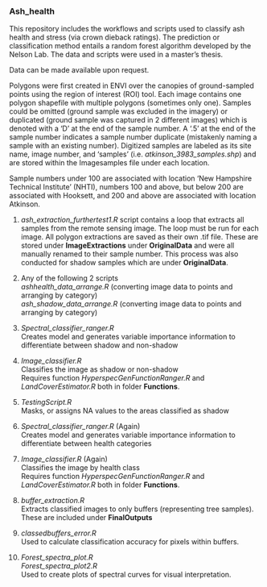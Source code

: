 ### Ash_health

This repository includes the workflows and scripts used to classify ash health and stress (via crown dieback ratings). The prediction or classification method entails a random forest algorithm developed by the Nelson Lab. The data and scripts were used in a master’s thesis. 

Data can be made available upon request. 

Polygons were first created in ENVI over the canopies of ground-sampled points using the region of interest (ROI) tool. Each image contains one polygon shapefile with multiple polygons (sometimes only one). Samples could be omitted (ground sample was excluded in the imagery) or duplicated (ground sample was captured in 2 different images) which is denoted with a ‘D’ at the end of the sample number. A ‘.5’ at the end of the sample number indicates a sample number duplicate (mistakenly naming a sample with an existing number). Digitized samples are labeled as its site name, image number, and ‘samples’ (i.e. *atkinson_3983_samples.shp*) and are stored within the Imagesamples file under each location. 

Sample numbers under 100 are associated with location ‘New Hampshire Technical Institute’ (NHTI), numbers 100 and above, but below 200 are associated with Hooksett, and 200 and above are associated with location Atkinson.  

1.	*ash_extraction_furthertest1.R* script contains a loop that extracts all samples from the remote sensing image. The loop must be run for each image. All polygon extractions are saved as their own .tif file. These are stored under **ImageExtractions** under **OriginalData** and were all manually renamed to their sample number. This process was also conducted for shadow samples which are under **OriginalData**. 

2.	Any of the following 2 scripts   
*ashhealth_data_arrange.R* (converting image data to points and arranging by category)  
*ash_shadow_data_arrange.R* (converting image data to points and arranging by category)

3.	*Spectral_classifier_ranger.R*  
Creates model and generates variable importance information to differentiate between shadow and non-shadow

4.	*Image_classifier.R*  
Classifies the image as shadow or non-shadow  
Requires function *HyperspecGenFunctionRanger.R* and *LandCoverEstimator.R* both in folder **Functions**.

5.	*TestingScript.R*  
Masks, or assigns NA values to the areas classified as shadow

6.	*Spectral_classifier_ranger.R* (Again)  
Creates model and generates variable importance information to differentiate between health categories
7.	*Image_classifier.R* (Again)  
Classifies the image by health class  
Requires function *HyperspecGenFunctionRanger.R* and *LandCoverEstimator.R* both in folder **Functions**. 

8.	*buffer_extraction.R*  
Extracts classified images to only buffers (representing tree samples). These are included under **FinalOutputs**

9.	*classedbuffers_error.R*  
Used to calculate classification accuracy for pixels within buffers. 

10.	*Forest_spectra_plot.R*  
*Forest_spectra_plot2.R*  
Used to create plots of spectral curves for visual interpretation.
